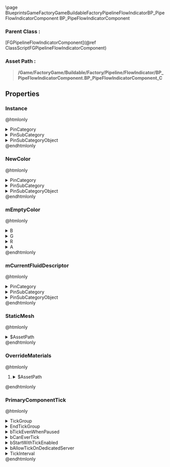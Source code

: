 \page BlueprintsGameFactoryGameBuildableFactoryPipelineFlowIndicatorBP_PipeFlowIndicatorComponent BP_PipeFlowIndicatorComponent
### Parent Class :
[FGPipelineFlowIndicatorComponent](@ref ClassScriptFGPipelineFlowIndicatorComponent)
### Asset Path :
<b><blockquote>/Game/FactoryGame/Buildable/Factory/Pipeline/FlowIndicator/BP_PipeFlowIndicatorComponent.BP_PipeFlowIndicatorComponent_C</blockquote></b>
## Properties

### Instance
@htmlonly
<details>
 <summary>PinCategory</summary>
<blockquote>Object</blockquote>
</details>
<details>
 <summary>PinSubCategory</summary>
<blockquote>Object</blockquote>
</details>
<details>
 <summary>PinSubCategoryObject</summary>
<b><a href="_class_script_material_instance_dynamic.html"><blockquote>MaterialInstanceDynamic</blockquote></a></b>
</details>
@endhtmlonly

### NewColor
@htmlonly
<details>
 <summary>PinCategory</summary>
<blockquote>struct</blockquote>
</details>
<details>
 <summary>PinSubCategory</summary>
<blockquote>struct</blockquote>
</details>
<details>
 <summary>PinSubCategoryObject</summary>
<b><a href="_class_script_color.html"><blockquote>Color</blockquote></a></b>
</details>
@endhtmlonly

### mEmptyColor
@htmlonly
<details>
 <summary>B</summary>
<blockquote>0</blockquote>
</details>
<details>
 <summary>G</summary>
<blockquote>0</blockquote>
</details>
<details>
 <summary>R</summary>
<blockquote>0</blockquote>
</details>
<details>
 <summary>A</summary>
<blockquote>255</blockquote>
</details>
@endhtmlonly

### mCurrentFluidDescriptor
@htmlonly
<details>
 <summary>PinCategory</summary>
<blockquote>Class</blockquote>
</details>
<details>
 <summary>PinSubCategory</summary>
<blockquote>Class</blockquote>
</details>
<details>
 <summary>PinSubCategoryObject</summary>
<b><a href="_class_script_f_g_item_descriptor.html"><blockquote>FGItemDescriptor</blockquote></a></b>
</details>
@endhtmlonly

### StaticMesh
@htmlonly
<details>
 <summary>$AssetPath</summary>
<b><a href="_blueprints_game_factory_game_buildable_factory_pipeline_flow_indicator_s_m__status_ind_01.html"><blockquote>SM_StatusInd_01</blockquote></a></b>
</details>
@endhtmlonly

### OverrideMaterials
@htmlonly
<ol>
<li>
<details>
 <summary>$AssetPath</summary>
<b><a href="_blueprints_game_factory_game_buildable_factory_pipeline_flow_indicator_i_m__pipe_inducator_01.html"><blockquote>IM_PipeInducator_01</blockquote></a></b>
</details>
</li>
</ol>
@endhtmlonly

### PrimaryComponentTick
@htmlonly
<details>
 <summary>TickGroup</summary>
<blockquote>2</blockquote>
</details>
<details>
 <summary>EndTickGroup</summary>
<blockquote>0</blockquote>
</details>
<details>
 <summary>bTickEvenWhenPaused</summary>
<blockquote>False</blockquote>
</details>
<details>
 <summary>bCanEverTick</summary>
<blockquote>True</blockquote>
</details>
<details>
 <summary>bStartWithTickEnabled</summary>
<blockquote>True</blockquote>
</details>
<details>
 <summary>bAllowTickOnDedicatedServer</summary>
<blockquote>True</blockquote>
</details>
<details>
 <summary>TickInterval</summary>
<blockquote>0</blockquote>
</details>
@endhtmlonly

